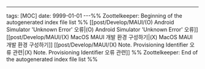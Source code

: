 ---
tags: [MOC]
date: 9999-01-01
---%% Zoottelkeeper: Beginning of the autogenerated index file list  %%
 [[post/Develop/MAUI/(O) Android Simulator 'Unknown Error' 오류|(O) Android Simulator 'Unknown Error' 오류]]
 [[post/Develop/MAUI/(X) MacOS MAUI 개발 환경 구성하기|(X) MacOS MAUI 개발 환경 구성하기]]
 [[post/Develop/MAUI/(X) Note. Provisioning Identifier 오류 관련|(X) Note. Provisioning Identifier 오류 관련]]
%% Zoottelkeeper: End of the autogenerated index file list  %%
